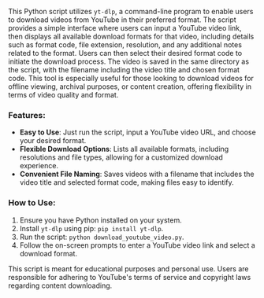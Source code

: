 This Python script utilizes `yt-dlp`, a command-line program to enable users to download videos from YouTube in their preferred format. The script provides a simple interface where users can input a YouTube video link, then displays all available download formats for that video, including details such as format code, file extension, resolution, and any additional notes related to the format. Users can then select their desired format code to initiate the download process. The video is saved in the same directory as the script, with the filename including the video title and chosen format code. This tool is especially useful for those looking to download videos for offline viewing, archival purposes, or content creation, offering flexibility in terms of video quality and format.

### Features:
- **Easy to Use**: Just run the script, input a YouTube video URL, and choose your desired format.
- **Flexible Download Options**: Lists all available formats, including resolutions and file types, allowing for a customized download experience.
- **Convenient File Naming**: Saves videos with a filename that includes the video title and selected format code, making files easy to identify.

### How to Use:
1. Ensure you have Python installed on your system.
2. Install `yt-dlp` using pip: `pip install yt-dlp`.
3. Run the script: `python download_youtube_video.py`.
4. Follow the on-screen prompts to enter a YouTube video link and select a download format.

This script is meant for educational purposes and personal use. Users are responsible for adhering to YouTube's terms of service and copyright laws regarding content downloading.
